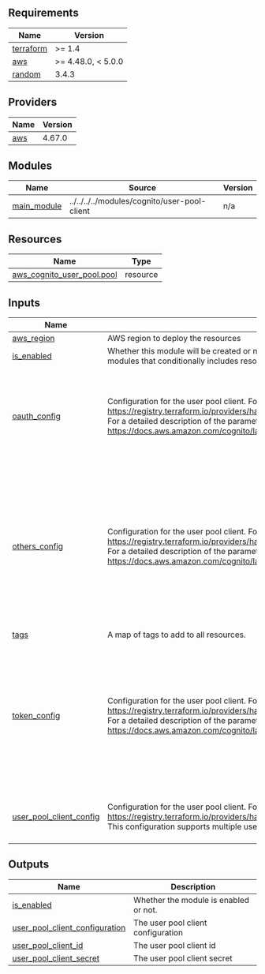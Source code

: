 <!-- BEGIN_TF_DOCS -->
## Requirements

| Name | Version |
|------|---------|
| <a name="requirement_terraform"></a> [terraform](#requirement\_terraform) | >= 1.4 |
| <a name="requirement_aws"></a> [aws](#requirement\_aws) | >= 4.48.0, < 5.0.0 |
| <a name="requirement_random"></a> [random](#requirement\_random) | 3.4.3 |

## Providers

| Name | Version |
|------|---------|
| <a name="provider_aws"></a> [aws](#provider\_aws) | 4.67.0 |

## Modules

| Name | Source | Version |
|------|--------|---------|
| <a name="module_main_module"></a> [main\_module](#module\_main\_module) | ../../../../modules/cognito/user-pool-client | n/a |

## Resources

| Name | Type |
|------|------|
| [aws_cognito_user_pool.pool](https://registry.terraform.io/providers/hashicorp/aws/latest/docs/resources/cognito_user_pool) | resource |

## Inputs

| Name | Description | Type | Default | Required |
|------|-------------|------|---------|:--------:|
| <a name="input_aws_region"></a> [aws\_region](#input\_aws\_region) | AWS region to deploy the resources | `string` | n/a | yes |
| <a name="input_is_enabled"></a> [is\_enabled](#input\_is\_enabled) | Whether this module will be created or not. It is useful, for stack-composite<br>modules that conditionally includes resources provided by this module.. | `bool` | n/a | yes |
| <a name="input_oauth_config"></a> [oauth\_config](#input\_oauth\_config) | Configuration for the user pool client. For more information, see the following link:<br>  https://registry.terraform.io/providers/hashicorp/aws/latest/docs/resources/cognito_user_pool_client<br>For a detailed description of the parameters, see the following link:<br>https://docs.aws.amazon.com/cognito/latest/developerguide/user-pool-settings-client-apps.html | <pre>list(object({<br>    name                                 = string<br>    allowed_oauth_flows_user_pool_client = optional(bool, false)<br>    allowed_oauth_flows                  = optional(list(string), null)<br>    allowed_oauth_scopes                 = optional(list(string), null)<br>    callback_urls                        = optional(list(string), null)<br>  }))</pre> | `null` | no |
| <a name="input_others_config"></a> [others\_config](#input\_others\_config) | Configuration for the user pool client. For more information, see the following link:<br>  https://registry.terraform.io/providers/hashicorp/aws/latest/docs/resources/cognito_user_pool_client<br>For a detailed description of the parameters, see the following link:<br>https://docs.aws.amazon.com/cognito/latest/developerguide/user-pool-settings-client-apps.html | <pre>list(object({<br>    name                          = string<br>    auth_session_validity         = optional(number, null)<br>    default_redirect_uri          = optional(string, null)<br>    explicit_auth_flows           = optional(list(string), null)<br>    generate_secret               = optional(bool, false)<br>    logout_urls                   = optional(list(string), null)<br>    read_attributes               = optional(list(string), null)<br>    supported_identity_providers  = optional(list(string), null)<br>    prevent_user_existence_errors = optional(string, null)<br>    write_attributes              = optional(list(string), null)<br>  }))</pre> | `null` | no |
| <a name="input_tags"></a> [tags](#input\_tags) | A map of tags to add to all resources. | `map(string)` | `{}` | no |
| <a name="input_token_config"></a> [token\_config](#input\_token\_config) | Configuration for the user pool client. For more information, see the following link:<br>  https://registry.terraform.io/providers/hashicorp/aws/latest/docs/resources/cognito_user_pool_client<br>For a detailed description of the parameters, see the following link:<br>https://docs.aws.amazon.com/cognito/latest/developerguide/user-pool-settings-client-apps.html | <pre>list(object({<br>    name                    = string<br>    id_token_validity       = optional(number, null)<br>    access_token_validity   = optional(number, null)<br>    refresh_token_validity  = optional(number, null)<br>    enable_token_revocation = optional(bool, false)<br>    token_validity_units = optional(object({<br>      id_token      = optional(string, null)<br>      access_token  = optional(string, null)<br>      refresh_token = optional(string, null)<br>    }), null)<br>  }))</pre> | `null` | no |
| <a name="input_user_pool_client_config"></a> [user\_pool\_client\_config](#input\_user\_pool\_client\_config) | Configuration for the user pool client. For more information, see the following link:<br>  https://registry.terraform.io/providers/hashicorp/aws/latest/docs/resources/cognito_user_pool_client<br>This configuration supports multiple user pool clients. | <pre>list(object({<br>    name         = string<br>    user_pool_id = string<br>  }))</pre> | `null` | no |

## Outputs

| Name | Description |
|------|-------------|
| <a name="output_is_enabled"></a> [is\_enabled](#output\_is\_enabled) | Whether the module is enabled or not. |
| <a name="output_user_pool_client_configuration"></a> [user\_pool\_client\_configuration](#output\_user\_pool\_client\_configuration) | The user pool client configuration |
| <a name="output_user_pool_client_id"></a> [user\_pool\_client\_id](#output\_user\_pool\_client\_id) | The user pool client id |
| <a name="output_user_pool_client_secret"></a> [user\_pool\_client\_secret](#output\_user\_pool\_client\_secret) | The user pool client secret |
<!-- END_TF_DOCS -->
